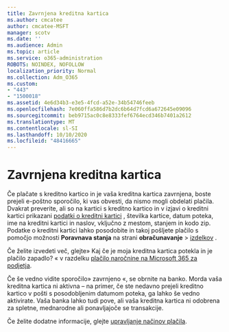 ```yaml
---
title: Zavrnjena kreditna kartica
ms.author: cmcatee
author: cmcatee-MSFT
manager: scotv
ms.date: ''
ms.audience: Admin
ms.topic: article
ms.service: o365-administration
ROBOTS: NOINDEX, NOFOLLOW
localization_priority: Normal
ms.collection: Adm_O365
ms.custom:
- "443"
- "1500018"
ms.assetid: 4e6d34b3-e3e5-4fcd-a52e-34b54746feeb
ms.openlocfilehash: 7e060ffa586d7b2dc6b64d7fcd6a672645e09096
ms.sourcegitcommit: beb9715ac0c8e8333fef6764ecd346b7401a2612
ms.translationtype: MT
ms.contentlocale: sl-SI
ms.lasthandoff: 10/10/2020
ms.locfileid: "48416665"
---
```

# <a name="declined-credit-card"></a>Zavrnjena kreditna kartica

Če plačate s kreditno kartico in je vaša kreditna kartica zavrnjena, boste prejeli e-poštno sporočilo, ki vas obvesti, da nismo mogli obdelati plačila. Dvakrat preverite, ali so na kartici s kreditno kartico in v izjavi o kreditni kartici prikazani [podatki o kreditni kartici](https://go.microsoft.com/fwlink/p/?linkid=842054) , številka kartice, datum poteka, ime na kreditni kartici in naslov, vključno z mestom, stanjem in kodo zip. Podatke o kreditni kartici lahko posodobite in takoj pošljete plačilo s pomočjo možnosti **Poravnava stanja** na strani **obračunavanje**  >  [izdelkov](https://go.microsoft.com/fwlink/p/?linkid=842054) .

Če želite izvedeti več, glejte» Kaj če je moja kreditna kartica potekla in je plačilo zapadlo? « v razdelku [plačilo naročnine na Microsoft 365 za podjetja](https://docs.microsoft.com/microsoft-365/commerce/billing-and-payments/pay-for-your-subscription#what-if-my-credit-card-was-declined-and-my-payment-is-past-due).
  
Če še vedno vidite sporočilo» zavrnjeno «, se obrnite na banko. Morda vaša kreditna kartica ni aktivna – na primer, če ste nedavno prejeli kreditno kartico v pošti s posodobljenim datumom poteka, ga lahko še vedno aktivirate. Vaša banka lahko tudi pove, ali vaša kreditna kartica ni odobrena za spletne, mednarodne ali ponavljajoče se transakcije.
  
Če želite dodatne informacije, glejte [upravljanje načinov plačila](https://docs.microsoft.com/microsoft-365/commerce/billing-and-payments/manage-payment-methods).